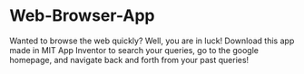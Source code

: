 # Web-Browser-App
Wanted to browse the web quickly? Well, you are in luck! Download this app made in MIT App Inventor to search your queries, go to the google homepage, and navigate back and forth from your past queries!
